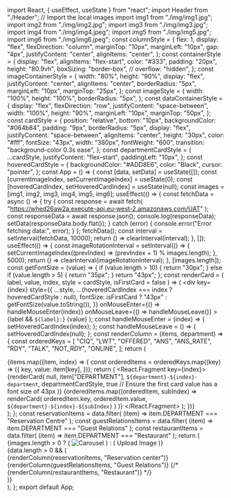 import React, { useEffect, useState } from "react";
import Header from "./Header";
// Import the local images
import img1 from "./img/img1.jpg";
import img2 from "./img/img2.jpg";
import img3 from "./img/img3.jpg";
import img4 from "./img/img4.jpeg";
import img5 from "./img/img5.jpg";
import img6 from "./img/img6.jpeg";
const columnStyle = {
  flex: 1,
  display: "flex",
  flexDirection: "column",
  marginTop: "10px",
  marginLeft: "10px",
  gap: "4px",
  justifyContent: "center",
  alignItems: "center",
};
const containerStyle = {
  display: "flex",
  alignItems: "flex-start",
  color: "#333",
  padding: "20px",
  height: "80.9vh",
  boxSizing: "border-box",
  // overflow: "hidden",
};
const imageContainerStyle = {
  width: "80%",
  height: "90%",
  display: "flex",
  justifyContent: "center",
  alignItems: "center",
  borderRadius: "5px",
  marginLeft: "10px",
  marginTop: "25px",
};
const imageStyle = {
  width: "100%",
  height: "100%",
  borderRadius: "5px",
};
const dataContainerStyle = {
  display: "flex",
  flexDirection: "row",
  justifyContent: "space-between",
  width: "100%",
  height: "90%",
  marginLeft: "10px",
  marginTop: "50px",
};
const cardStyle = {
  position: "relative",
  bottom: "10px",
  backgroundColor: "#064b84",
  padding: "9px",
  borderRadius: "5px",
  display: "flex",
  justifyContent: "space-between",
  alignItems: "center",
  height: "30px",
  color: "#fff",
  fontSize: "43px",
  width: "380px",
  fontWeight: "600",
  transition: "background-color 0.3s ease",
};
const departmentCardStyle = {
  ...cardStyle,
  justifyContent: "flex-start",
  paddingLeft: "10px",
};
const hoveredCardStyle = {
  backgroundColor: "#ADD8E6",
  color: "Black",
  cursor: "pointer",
};
const App = () => {
  const [data, setData] = useState([]);
  const [currentImageIndex, setCurrentImageIndex] = useState(0);
  const [hoveredCardIndex, setHoveredCardIndex] = useState(null);
  const images = [img1, img2, img3, img4, img5, img6];
  useEffect(() => {
    const fetchData = async () => {
      try {
        const response = await fetch(
          "https://whed26aw2a.execute-api.eu-west-2.amazonaws.com/UAT"
        );
        const responseData = await response.json();
        console.log(responseData);
        setData(responseData.body.flat());
      } catch (error) {
        console.error("Error fetching data:", error);
      }
    };
    fetchData();
    const interval = setInterval(fetchData, 10000);
    return () => clearInterval(interval);
  }, []);
  useEffect(() => {
    const imageRotationInterval = setInterval(() => {
      setCurrentImageIndex((prevIndex) => (prevIndex + 1) % images.length);
    }, 5000);
    return () => clearInterval(imageRotationInterval);
  }, [images.length]);
  const getFontSize = (value) => {
    if (value.length > 10) {
      return "30px";
    } else if (value.length > 5) {
      return "35px";
    }
    return "43px";
  };
  const renderCard = (
    label,
    value,
    index,
    style = cardStyle,
    isFirstCard = false
  ) => (
    <div
      key={index}
      style={{
        ...style,
        ...(hoveredCardIndex === index ? hoveredCardStyle : null),
        fontSize: isFirstCard ? "43px" : getFontSize(value.toString()),
      }}
      onMouseEnter={() => handleMouseEnter(index)}
      onMouseLeave={() => handleMouseLeave()}
    >
      <span>{label && `${label}:`}</span>
      <span>{value}</span>
    </div>
  );
  const handleMouseEnter = (index) => {
    setHoveredCardIndex(index);
  };
  const handleMouseLeave = () => {
    setHoveredCardIndex(null);
  };
  const renderColumn = (items, department) => {
    const orderedKeys = [
      "CIQ",
      "LWT",
      "OFFERED",
      "ANS",
      "ANS_RATE",
      "RDY",
      "TALK",
      "NOT_RDY",
      "ONLINE",
    ];
    return (
      <div style={columnStyle}>
        {items.map((item, index) => {
          const orderedItems = orderedKeys.map((key) => ({
            key,
            value: item[key],
          }));
          return (
            <React.Fragment key={index}>
              {renderCard(
                null,
                item["DEPARTMENT"],
                `${department}-${index}-department`,
                departmentCardStyle,
                true // Ensure the first card value has a font size of 43px
              )}
              {orderedItems.map((orderedItem, subIndex) =>
                renderCard(
                  orderedItem.key,
                  orderedItem.value,
                  `${department}-${index}-${subIndex}`
                )
              )}
            </React.Fragment>
          );
        })}
      </div>
    );
  };
  const reservationItems = data.filter(
    (item) => item.DEPARTMENT === "Reservation Centre"
  );
  const guestRelationsItems = data.filter(
    (item) => item.DEPARTMENT === "Guest Relations"
  );
  const restaurantItems = data.filter(
    (item) => item.DEPARTMENT === "Restaurant"
  );
  return (
    <div style={containerStyle}>
      <div style={imageContainerStyle}>
        {images.length > 0 ? (
          <img
            src={images[currentImageIndex]}
            alt="Carousel"
            style={imageStyle}
          />
        ) : (
          <span>Upload Image</span>
        )}
      </div>
      {data.length > 0 && (
        <div style={dataContainerStyle}>
          {renderColumn(reservationItems, "Reservation center")}
          {renderColumn(guestRelationsItems, "Guest Relations")}
          {/* {renderColumn(restaurantItems, "Restaurant")} */}
        </div>
      )}
    </div>
  );
};
export default App;
